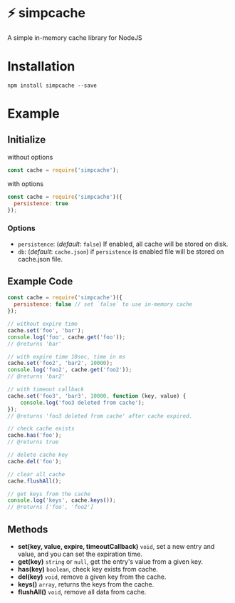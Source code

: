 # ⚡️ simpcache

A simple in-memory cache library for NodeJS

# Installation
`npm install simpcache --save`

# Example
## Initialize
without options
```javascript
const cache = require('simpcache');
```
with options
```javascript
const cache = require('simpcache')({
  persistence: true
});
```

### Options
- `persistence`: (*default*: `false`) If enabled, all cache will be stored on disk.
- `db`: (*default*: `cache.json`) if `persistence` is enabled file will be stored on cache.json file.

## Example Code
```javascript
const cache = require('simpcache')({
  persistence: false // set `false` to use in-memory cache
});

// without expire time
cache.set('foo', 'bar');
console.log('foo', cache.get('foo'));
// @returns 'bar'

// with expire time 10sec, time in ms
cache.set('foo2', 'bar2', 10000);
console.log('foo2', cache.get('foo2'));
// @returns 'bar2'

// with timeout callback
cache.set('foo3', 'bar3', 10000, function (key, value) {
	console.log('foo3 deleted from cache');
});
// @returns 'foo3 deleted from cache' after cache expired.

// check cache exists
cache.has('foo');
// @returns true

// delete cache key
cache.del('foo');

// clear all cache
cache.flushAll();

// get keys from the cache
console.log('keys', cache.keys());
// @returns ['foo', 'foo2']
```

## Methods
- **set(key, value, expire, timeoutCallback)** `void`, set a new entry and value, and you can set the expiration time.
- **get(key)** `string` or `null`, get the entry's value from a given key.
- **has(key)** `boolean`, check key exists from cache.
- **del(key)** `void`, remove a given key from the cache.
- **keys()** `array`, returns the keys from the cache.
- **flushAll()** `void`, remove all data from cache.